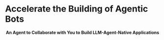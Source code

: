 # Accelerate the Building of Agentic Bots

<p align="center">
  <strong>An Agent to Collaborate with You to Build LLM-Agent-Native Applications</strong>
</p>
